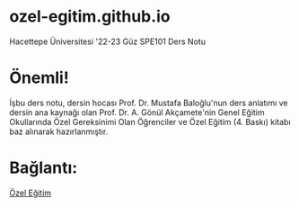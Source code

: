 # ozel-egitim.github.io
Hacettepe Üniversitesi '22-23 Güz SPE101 Ders Notu

# Önemli!
İşbu ders notu, dersin hocası Prof. Dr. Mustafa Baloğlu'nun ders anlatımı ve dersin ana kaynağı olan Prof. Dr. A. Gönül Akçamete'nin Genel Eğitim Okullarında Özel Gereksinimi Olan Öğrenciler ve Özel Eğitim (4. Baskı) kitabı baz alınarak hazırlanmıştır.

# Bağlantı:
[Özel Eğitim](https://saylamgorkem.github.io/ozel-egitim.github.io/)
